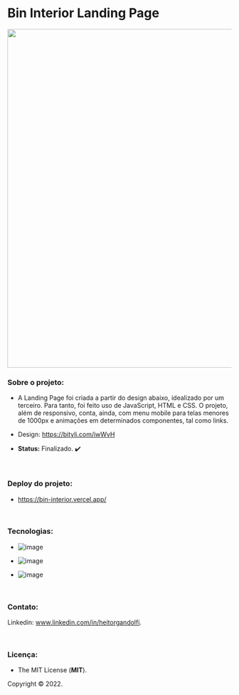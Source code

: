 # Bin Interior Landing Page

<div align="center">

<img src="https://user-images.githubusercontent.com/113437603/213445602-d7970b42-3049-428d-a7a3-cf02b0b368c7.png" width="760px">
 
 </div>

### **Sobre o projeto:**

- A Landing Page foi criada a partir do design abaixo, idealizado por um terceiro. Para tanto, foi feito uso de JavaScript, HTML e CSS. O projeto, além de responsivo, conta, ainda, com menu mobile para telas menores de 1000px e animações em determinados componentes, tal como links. 

- Design: https://bityli.com/iwWvH

- **Status:** Finalizado. :heavy_check_mark: 

<br>

### **Deploy do projeto:**

- https://bin-interior.vercel.app/

<br>


### **Tecnologias:**

- ![image](https://img.shields.io/badge/JavaScript-F7DF1E?style=for-the-badge&logo=javascript&logoColor=black
)

- ![image](https://img.shields.io/badge/HTML5-E34F26?style=for-the-badge&logo=html5&logoColor=white
)
- ![image](https://img.shields.io/badge/CSS3-1572B6?style=for-the-badge&logo=css3&logoColor=white
)

<br>

### **Contato:**

Linkedin: www.linkedin.com/in/heitorgandolfi.


<br>

### **Licença:**

- The MIT License (**MIT**).

Copyright ©️ 2022.

